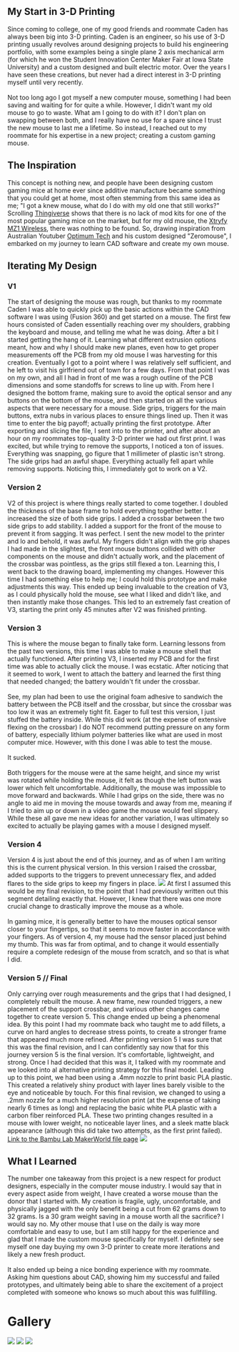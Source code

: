 ## My Start in 3-D Printing
Since coming to college, one of my good friends and roommate Caden has always been big into 3-D printing. Caden is an engineer, so his use of 3-D printing usually revolves around designing projects to build his engineering portfolio, with some examples being
a single plane 2 axis mechanical arm (for which he won the Student Innovation Center Maker Fair at Iowa State University) and a custom designed and built electric motor. Over the years I have seen these creations, but never had a direct interest in 3-D printing
myself until very recently.</br></br>
Not too long ago I got myself a new computer mouse, something I had been saving and waiting for for quite a while. However, I didn't want my old mouse to go to waste. What am I going to do with it? I don't plan on swapping between both, and I really have no use
for a spare since I trust the new mouse to last me a lifetime. So instead, I reached out to my roommate for his expertise in a new project; creating a custom gaming mouse.

## The Inspiration
This concept is nothing new, and people have been designing custom gaming mice at home ever since additive manufacture became something that you could get at home, most often stemming from this same idea as me; "I got a knew mouse, what do I do with
 my old one that still works?" Scrolling [Thingiverse](https://www.thingiverse.com/search?q=g+pro+mouse&page=1) shows that there is no lack of mod kits for one of the most popular gaming mice on the market, but for my old mouse, 
 the [Xtryfy MZ1 Wireless](https://cherryxtrfy.com/mice/mz1-wireless/), there was nothing to be found. So, drawing inspiration from Australian Youtuber [Optimum Tech](https://www.youtube.com/watch?v=aHLzNnL81ms) and his custom designed "Zeromouse", I embarked on my 
 journey to learn CAD software and create my own mouse.

 ## Iterating My Design
 ### V1
 The start of designing the mouse was rough, but thanks to my roommate Caden I was able to quickly pick up the basic actions within the CAD software I was using (Fusion 360) and get started on a mouse. The first few hours consisted of Caden essentially reaching over my shoulders,
 grabbing the keyboard and mouse, and telling me what he was doing. After a bit I started getting the hang of it. Learning what different extrusion options meant, how and why I should make new planes, even how to get proper measurements off the PCB from my old mouse I was harvesting for this creation.
 Eventually I got to a point where I was relatively self sufficient, and he left to visit his girlfriend out of town for a few days. From that point I was on my own, and all I had in front of me was a rough outline of the PCB dimensions and some standoffs for screws to line up with.
 From here I designed the bottom frame, making sure to avoid the optical sensor and any buttons on the bottom of the mouse, and then started on all the various aspects that were necessary for a mouse. Side grips, triggers for the main buttons, extra nubs in various places to ensure things lined up.
 Then it was time to enter the big payoff; actually printing the first prototype. After exporting and slicing the file, I sent into to the printer, and after about an hour on my roommates top-quality 3-D printer we had out first print. I was excited, but while trying to remove the supports, 
 I noticed a ton of issues. Everything was snapping, go figure that 1 millimeter of plastic isn't strong. The side grips had an awful shape. Everything actually fell apart while removing supports. Noticing this, I immediately got to work on a V2.
 ### Version 2
 V2 of this project is where things really started to come together. I doubled the thickness of the base frame to hold everything together better. I increased the size of both side grips. I added a crossbar between the two side grips to add stability. I added a support for the front of the mouse
 to prevent it from sagging. It was perfect. I sent the new model to the printer and lo and behold, it was awful. My fingers didn't align with the grip shapes I had made in the slightest, the front mouse buttons collided with other components on the mouse and didn't actually work, and the placement
 of the crossbar was pointless, as the grips still flexed a ton. Learning this, I went back to the drawing board, implementing my changes. However this time I had something else to help me; I could hold this prototype and make adjustments this way. This ended up being invaluable to the creation of V3,
 as I could physically hold the mouse, see what I liked and didn't like, and then instantly make those changes. This led to an extremely fast creation of V3, starting the print only 45 minutes after V2 was finished printing.

 ### Version 3
 This is where the mouse began to finally take form. Learning lessons from the past two versions, this time I was able to make a mouse shell that actually functioned. After printing V3, I inserted my PCB and for the first time was able to actually click the mouse. I was ecstatic. After noticing that
 it seemed to work, I went to attach the battery and learned the first thing that needed changed; the battery wouldn't fit under the crossbar.<br></br>
 See, my plan had been to use the original foam adhesive to sandwich the battery between the PCB itself and the crossbar, but since the crossbar was too low it was an extremely tight fit. Eager to full test this version, I just stuffed the battery inside. While this did work (at the expense of extensive
 flexing on the crossbar) I do NOT recommend putting pressure on any form of battery, especially lithium polymer batteries like what are used in most computer mice. However, with this done I was able to test the mouse.<br><br>It sucked.<br><br>Both triggers for the mouse were at the same height,
  and since my wrist was rotated while holding the mouse, it felt as though the left button was lower which felt uncomfortable. Additionally, the mouse was impossible to move forward and backwards. While I had grips on the side, there was no angle to aid me in moving the mouse towards and away from me,
  meaning if I tried to aim up or down in a video game the mouse would feel slippery. While these all gave me new ideas for another variation, I was ultimately so excited to actually be playing games with a mouse I designed myself.

### Version 4
Version 4 is just about the end of this journey, and as of when I am writing this is the current physical version. In this version I raised the crossbar, added supports to the triggers to prevent unnecessary flex, and added flares to the side grips to keep my fingers in place.
![](../Blogs/BlogImages/JMouseV4.jpg)
At first I assumed this would be my final revision, to the point that I had previously written out this segment detailing exactly that. However, I knew that there was one more crucial change to drastically improve the mouse as a whole.<br><br>In gaming mice, it is generally better to have the mouses optical sensor closer to your fingertips,
so that it seems to move faster in accordance with your fingers. As of version 4, my mouse had the sensor placed just behind my thumb. This was far from optimal, and to change it would essentially require a complete redesign of the mouse from scratch, and so that is what I did. 

### Version 5 // Final
Only carrying over rough measurements and the grips that I had designed, I completely rebuilt the mouse. A new frame, new rounded triggers, a new placement of the support crossbar, and various other changes came together to create version 5. This change ended up being a phenomenal idea. By this point I had my roommate
back who taught me to add fillets, a curve on hard angles to decrease stress points, to create a stronger frame that appeared much more refined. After printing version 5 I was sure that this was the final revision, and I can confidently say now that for this journey version 5 is the final version.
It's comfortable, lightweight, and strong. Once I had decided that this was it, I talked with my roommate and we looked into al alternative printing strategy for this final model. Leading up to this point, we had been using a .4mm nozzle to print basic PLA plastic. This created a relatively shiny
product with layer lines barely visible to the eye and noticeable by touch. For this final revision, we changed to using a .2mm nozzle for a much higher resolution print (at the expense of taking nearly 6 times as long) and replacing the basic white PLA plastic with a carbon fiber reinforced PLA.
These two printing changes resulted in a mouse with lower weight, no noticeable layer lines, and a sleek matte black appearance (although this did take two attempts, as the first print failed).
[Link to the Bambu Lab MakerWorld file page](https://makerworld.com/en/models/807279#profileId-747978)
![](../Blogs/BlogImages/JMouseFINAL.jpg)


## What I Learned
The number one takeaway from this project is a new respect for product designers, especially in the computer mouse industry. I would say that in every aspect aside from weight, I have created a worse mouse than the donor that I started with.
My creation is fragile, ugly, uncomfortable, and physically jagged with the only benefit being a cut from 62 grams down to 32 grams. Is a 30 gram weight saving in a mouse worth all the sacrifice? I would say no. My other mouse that I use on the daily is way more comfortable and easy to use, but I am still happy for the experience and glad that I made the custom mouse specifically for myself. 
I definitely see myself one day buying my own 3-D printer to create more iterations and likely a new fresh product.<br><br>
It also ended up being a nice bonding experience with my roommate. Asking him questions about CAD, showing him my successful and failed prototypes, and ultimately being able to share the excitement of a project completed with someone who knows so much about this was fullfilling.

# Gallery
![](../Blogs/BlogImages/allrevs.jpg)
![](../Blogs/BlogImages/finalrevALT.jpg)
![](../Blogs/BlogImages/finalrevbottom.jpg)